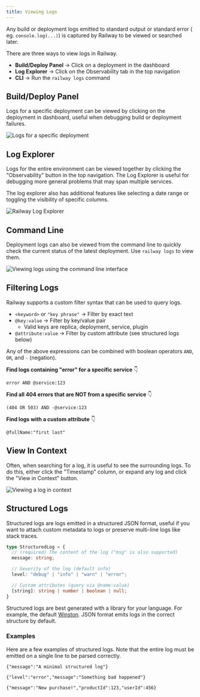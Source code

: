 ```yaml
---
title: Viewing Logs
---
```


Any build or deployment logs emitted to standard output or standard error (
eg. `console.log(...)`) is captured by Railway to be viewed or searched later.

There are three ways to view logs in Railway.

- **Build/Deploy Panel** → Click on a deployment in the dashboard
- **Log Explorer** → Click on the Observability tab in the top navigation
- **CLI** → Run the `railway logs` command

## Build/Deploy Panel

Logs for a specific deployment can be viewed by clicking on the deployment 
in dashboard, useful when debugging build or deployment failures.

<Image
src="https://res.cloudinary.com/railway/image/upload/v1694195763/docs/CleanShot_2023-09-08_at_10.55.06_2x_co6ztr.png"
alt="Logs for a specific deployment"
layout="responsive"
width={1385} height={816} quality={80} />


## Log Explorer

Logs for the entire environment can be viewed together by clicking the 
"Observability" button in the top navigation. The Log Explorer is useful for 
debugging more general problems that may span multiple services.

The log explorer also has additional features like selecting a date range or 
toggling the visibility of specific columns.

<Image
src="https://res.cloudinary.com/railway/image/upload/v1694194133/docs/log-explorer_nrlong.png"
alt="Railway Log Explorer"
layout="responsive"
width={1166} height={650} quality={80} />

## Command Line 

Deployment logs can also be viewed from the command line to quickly check 
the current status of the latest deployment. Use `railway logs` to view them.

<Image
src="https://res.cloudinary.com/railway/image/upload/v1694195563/docs/CleanShot_2023-09-08_at_10.52.12_2x_yv1d7f.png"
alt="Viewing logs using the command line interface"
layout="responsive"
width={1489} height={591} quality={80} />

## Filtering Logs

Railway supports a custom filter syntax that can be used to query logs.

- `<keyword>` or `"key phrase"` → Filter by exact text 
- `@key:value` → Filter by key/value pair
  - Valid keys are replica, deployment, service, plugin
- `@attribute:value` → Filter by custom attribute (see structured logs below)

Any of the above expressions can be combined with boolean operators `AND`, 
`OR`, and `-` (negation).

**Find logs containing "error" for a specific service** 👇
```text
error AND @service:123
```

**Find all 404 errors that are NOT from a specific service** 👇
```text
(404 OR 503) AND -@service:123
```

**Find logs with a custom attribute** 👇
```text
@fullName:"first last"
```

## View In Context

Often, when searching for a log, it is useful to see the surrounding logs. To
do this, either click the "Timestamp" column, or expand any log and click 
the "View in Context" button. 

<Image
src="https://res.cloudinary.com/railway/image/upload/v1694195189/docs/CleanShot_2023-09-08_at_10.45.51_2x_nwxqid.png"
alt="Viewing a log in context"
layout="responsive"
width={1682} height={272} quality={80} />

## Structured Logs

Structured logs are logs emitted in a structured JSON format, useful if you want
to attach custom metadata to logs or preserve multi-line logs like stack traces.

```typescript
type StructuredLog = {
  // (required) The content of the log ("msg" is also supported)
  message: string;

  // Severity of the log (default info)
  level: "debug" | "info" | "warn" | "error";

  // Custom attributes (query via @name:value)
  [string]: string | number | boolean | null;
}
```

Structured logs are best generated with a library for your language. For
example, the default <a href="https://github.com/winstonjs/winston" target="_blank">Winston</a>. JSON
format emits logs in the correct structure by default.

### Examples

Here are a few examples of structured logs. Note that the entire log must be
emitted on a single line to be parsed correctly.

```text
{"message":"A minimal structured log"}
```

```text
{"level":"error","message":"Something bad happened"}
```

```text
{"message":"New purchase!","productId":123,"userId":456}
```
